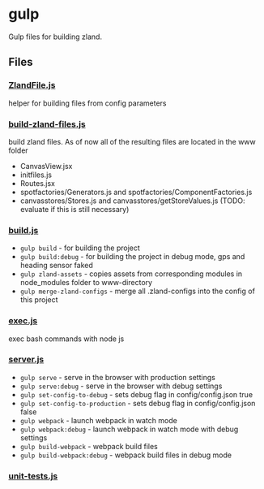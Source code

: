 # gulp

Gulp files for building zland.
<!-- start generated readme -->

## Files  

### [ZlandFile.js](ZlandFile.js)  
helper for building files from config parameters

### [build-zland-files.js](build-zland-files.js)  
build zland files. As of now all of the resulting files are located in the www folder
- CanvasView.jsx
- initfiles.js
- Routes.jsx
- spotfactories/Generators.js and spotfactories/ComponentFactories.js
- canvasstores/Stores.js and canvasstores/getStoreValues.js (TODO: evaluate if this is still necessary)

### [build.js](build.js)  
- `gulp build` - for building the project
- `gulp build:debug` - for building the project in debug mode, gps and heading sensor faked
- `gulp zland-assets` - copies assets from corresponding modules in node_modules folder to www-directory
- `gulp merge-zland-configs` - merge all .zland-configs into the config of this project

### [exec.js](exec.js)  
exec bash commands with node js

### [server.js](server.js)  
- `gulp serve` - serve in the browser with production settings
- `gulp serve:debug` - serve in the browser with debug settings
- `gulp set-config-to-debug` - sets debug flag in config/config.json true
- `gulp set-config-to-production` - sets debug flag in config/config.json false
- `gulp webpack` - launch webpack in watch mode
- `gulp webpack:debug` - launch webpack in watch mode with debug settings
- `gulp build-webpack` - webpack build files
- `gulp build-webpack:debug` - webpack build files in debug mode

### [unit-tests.js](unit-tests.js)  


<!-- end generated readme -->